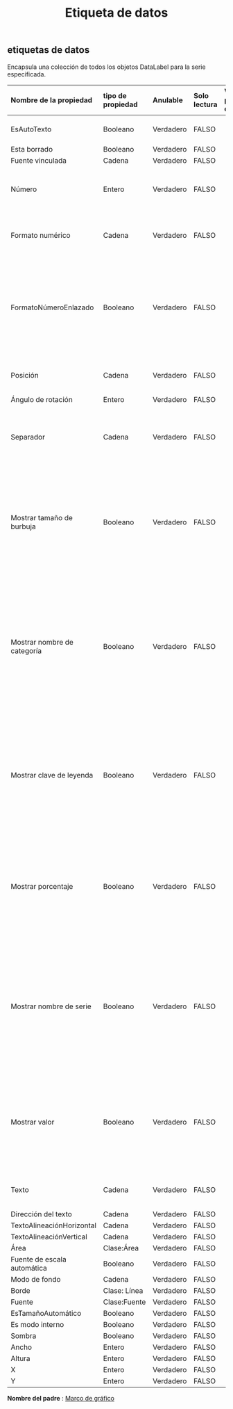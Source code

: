 ﻿---
title: Etiqueta de datos
second_title: Aspose.Cells Cloud Documen
type: docs
url: /es/specification/model/datalabels/
description: "Aspose.Cells Especificación del modelo de nube: DataLabels. Maneje sin esfuerzo Excel y otros documentos de hoja de cálculo con funciones como abrir, generar, editar, dividir, fusionar, comparar y convertir."
kwords: Excel, Office, Hoja de cálculo, Nube REST API, Etiquetas de datos
weight: 50
---
## **etiquetas de datos**

 Encapsula una colección de todos los objetos DataLabel para la serie especificada.

| Nombre de la propiedad| tipo de propiedad| Anulable| Solo lectura| Valor por defecto| Descripción|
|:- |:- |:- |:- |:- |:- |
| EsAutoTexto| Booleano| Verdadero| FALSO||Indica que el texto se genera automáticamente.|
| Esta borrado| Booleano| Verdadero| FALSO|||
| Fuente vinculada| Cadena| Verdadero| FALSO|||
| Número| Entero| Verdadero| FALSO|| Obtiene y establece el formato de número integrado.|
| Formato numérico| Cadena| Verdadero| FALSO|| Representa la cadena de formato para el objeto DataLabels.|
| FormatoNúmeroEnlazado| Booleano| Verdadero| FALSO|| Verdadero si el formato del número está vinculado a las celdas (de modo que el formato del número cambia en las etiquetas cuando cambia en las celdas).|
| Posición| Cadena| Verdadero| FALSO|| Representa la posición de la etiqueta de datos.|
| Ángulo de rotación| Entero| Verdadero| FALSO|||
| Separador| Cadena| Verdadero| FALSO|| Obtiene o establece el tipo de separador utilizado para las etiquetas de datos de un gráfico.|
| Mostrar tamaño de burbuja| Booleano| Verdadero| FALSO|| Representa el comportamiento de visualización del valor porcentual de la etiqueta de datos de un gráfico especificado. Verdadero muestra el valor porcentual. Falso para ocultar.|
| Mostrar nombre de categoría| Booleano| Verdadero| FALSO|| Representa el comportamiento de visualización del nombre de categoría de etiqueta de datos de un gráfico especificado. True para mostrar el nombre de categoría de las etiquetas de datos en un gráfico. Falso para ocultar.|
| Mostrar clave de leyenda| Booleano| Verdadero| FALSO||Representa el comportamiento de visualización de la clave de leyenda de la etiqueta de datos de un gráfico especificado. Verdadero si la clave de leyenda de la etiqueta de datos está visible.|
| Mostrar porcentaje| Booleano| Verdadero| FALSO|| Representa el comportamiento de visualización del valor porcentual de la etiqueta de datos de un gráfico especificado. Verdadero muestra el valor porcentual. Falso para ocultar.|
| Mostrar nombre de serie| Booleano| Verdadero| FALSO|| Devuelve o establece un valor booleano para indicar el comportamiento de visualización del nombre de la serie para las etiquetas de datos en un gráfico. True para mostrar el nombre de la serie. Falso para ocultar.|
| Mostrar valor| Booleano| Verdadero| FALSO|| Representa el comportamiento de visualización de los valores de la etiqueta de datos de un gráfico especificado. True muestra los valores. Falso para ocultar.|
| Texto| Cadena| Verdadero| FALSO|| Obtiene o establece el texto de la etiqueta de datos.|
| Dirección del texto| Cadena| Verdadero| FALSO|||
| TextoAlineaciónHorizontal| Cadena| Verdadero| FALSO|||
| TextoAlineaciónVertical| Cadena| Verdadero| FALSO|||
| Área| Clase:Área| Verdadero| FALSO|||
| Fuente de escala automática| Booleano| Verdadero| FALSO|||
| Modo de fondo| Cadena| Verdadero| FALSO|||
| Borde| Clase: Línea| Verdadero| FALSO|||
| Fuente| Clase:Fuente| Verdadero| FALSO|||
| EsTamañoAutomático| Booleano| Verdadero| FALSO|||
| Es modo interno| Booleano| Verdadero| FALSO|||
| Sombra| Booleano| Verdadero| FALSO|||
| Ancho| Entero| Verdadero| FALSO|||
| Altura| Entero| Verdadero| FALSO|||
| X| Entero| Verdadero| FALSO|||
| Y| Entero| Verdadero| FALSO|||

**Nombre del padre** : [Marco de gráfico](/specification/model/chartframe)

